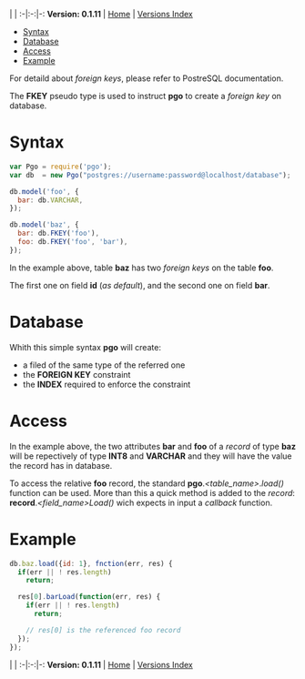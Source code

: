 
 | |
:-|:-:|-:
__Version: 0.1.11__ | [Home](Home.md) | [Versions Index](https://bitbucket.org/cicci/node-postgres-orm/src/master/doc/Index.md)

- [Syntax](#markdown-header-syntax)
- [Database](#markdown-header-database)
- [Access](#markdown-header-access)
- [Example](#markdown-header-example)

[comment]: <> (doc begin)
For detaild about _foreign keys_, please refer to PostreSQL documentation.

The __FKEY__ pseudo type is used to instruct __pgo__ to create a _foreign key_ on database.

# Syntax

```javascript
var Pgo = require('pgo');
var db  = new Pgo("postgres://username:password@localhost/database");

db.model('foo', {
  bar: db.VARCHAR,
});

db.model('baz', {
  bar: db.FKEY('foo'),
  foo: db.FKEY('foo', 'bar'),
});
```

In the example above, table __baz__ has two _foreign keys_ on the table __foo__.

The first one on field __id__ (_as default_), and the second one on field __bar__.

# Database

Whith this simple syntax __pgo__ will create:
* a filed of the same type of the referred one
* the __FOREIGN KEY__ constraint
* the __INDEX__ required to enforce the constraint

# Access

In the example above, the two attributes __bar__ and __foo__ of a _record_ of type __baz__ will be repectively of type __INT8__ and __VARCHAR__ and they will have the value the record has in database.

To access the relative __foo__ record, the standard __pgo__._&lt;table_name>_._load()_ function can be used. More than this a quick method is added to the _record_: __record__._&lt;field_name>Load()_ wich expects in input a _callback_ function.

# Example

```javascript
db.baz.load({id: 1}, fnction(err, res) {
  if(err || ! res.length)
    return;

  res[0].barLoad(function(err, res) {
    if(err || ! res.length)
      return;

    // res[0] is the referenced foo record
  });
});
```
[comment]: <> (doc end)

 | |
:-|:-:|-:
__Version: 0.1.11__ | [Home](Home.md) | [Versions Index](https://bitbucket.org/cicci/node-postgres-orm/src/master/doc/Index.md)
